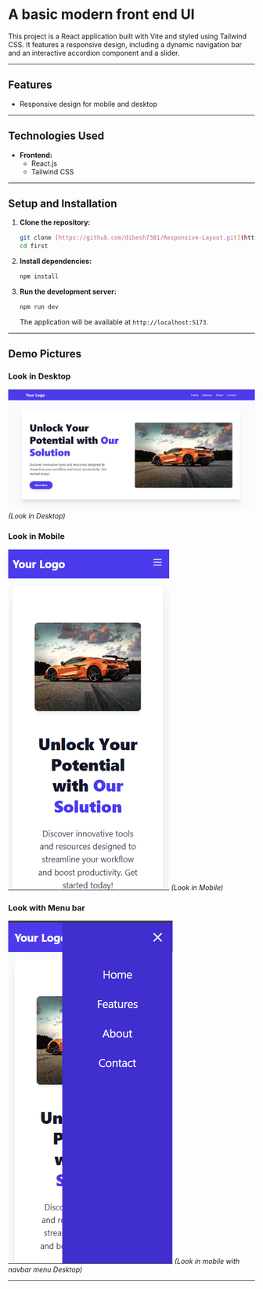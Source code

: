 # A basic modern front end UI

This project is a React application built with Vite and styled using Tailwind CSS. It features a responsive design, including a dynamic navigation bar and an interactive accordion component and a slider.

---

## Features
- Responsive design for mobile and desktop

---

## Technologies Used
- **Frontend:**
    - React.js
    - Tailwind CSS

---

## Setup and Installation

1.  **Clone the repository:**
    ```bash
    git clone [https://github.com/dibesh7381/Responsive-Layout.git](https://github.com/dibesh7381/Responsive-Layout.git)
    cd first
    ```
2.  **Install dependencies:**
    ```bash
    npm install
    ```
3.  **Run the development server:**
    ```bash
    npm run dev
    ```
    The application will be available at `http://localhost:5173`.

---

## Demo Pictures

### Look in Desktop
![Look in Desktop](screenshots/3.png)
*(Look in Desktop)*

### Look in Mobile
![Look in Mobile](screenshots/2.png)
*(Look in Mobile)*

### Look with Menu bar
![Look with Menu bar](screenshots/1.png)
*(Look in mobile with navbar menu Desktop)*

---


